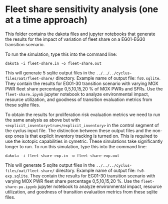 # Fleet share sensitivity analysis (one at a time approach)
This folder contains the dakota files and jupyter notebooks
that generate the results for the impact of variation of fleet 
share on a EG01-EG30 transition scenario. 

To run the simulation, type this into the command line: 

`dakota -i fleet-share.in -o fleet-share.out`

This will generate 5 sqlite output files in the 
`../../../cyclus-files/oat/fleet-share/` directory. 
Example name of output file: `fs0.sqlite`.
They contain the results for EG01-30 transition scenario with varying MOX PWR fleet share
percentage 0,5,10,15,20 % of MOX PWRs and SFRs. 
Use the `fleet-share.ipynb` jupyter notebook to analyze environmental impact, resource utilization, 
and goodness of transition evaluation metrics from these sqlite files.

To obtain the results for proliferation risk evaluation metrics we need to run 
the same analysis as above but with `<explicit_inventory>true</explicit_inventory>`
in the control segment of the cyclus input file. 
The distinction between these output files and the non-exp ones is that 
explicit inventory tracking is turned on. 
This is required to use the isotopic capabilities in cymetric. 
These simulations take significantly longer to run. 
To run this simulation, type this into the command line: 

`dakota -i fleet-share-exp.in -o fleet-share-exp.out`

This will generate 5 sqlite output files in the 
`../../../cyclus-files/oat/fleet-share/` directory. Example name of output file: `fs0-exp.sqlite`.
They contain the results for EG01-30 transition scenario with varying MOX PWR fleet share
percentage 0,5,10,15,20 %. 
Use the `fleet-share-pu.ipynb` jupyter notebook to analyze environmental impact, resource utilization, 
and goodness of transition evaluation metrics from these sqlite files.

